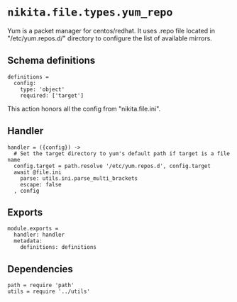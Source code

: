 
# `nikita.file.types.yum_repo`

Yum is a packet manager for centos/redhat. It uses .repo file located in 
"/etc/yum.repos.d/" directory to configure the list of available mirrors.

## Schema definitions

    definitions =
      config:
        type: 'object'
        required: ['target']

This action honors all the config from "nikita.file.ini".

## Handler

    handler = ({config}) ->
      # Set the target directory to yum's default path if target is a file name
      config.target = path.resolve '/etc/yum.repos.d', config.target
      await @file.ini
        parse: utils.ini.parse_multi_brackets
        escape: false
      , config

## Exports

    module.exports =
      handler: handler
      metadata:
        definitions: definitions

## Dependencies

    path = require 'path'
    utils = require '../utils'
